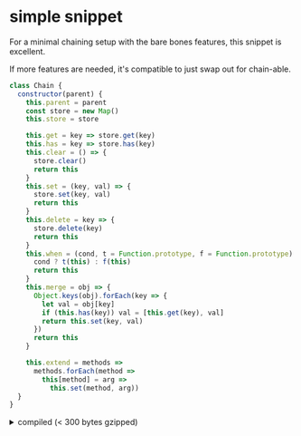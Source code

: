 # simple snippet

For a minimal chaining setup with the bare bones features, this snippet is excellent.

If more features are needed, it's compatible to just swap out for chain-able.

```js
class Chain {
  constructor(parent) {
    this.parent = parent
    const store = new Map()
    this.store = store

    this.get = key => store.get(key)
    this.has = key => store.has(key)
    this.clear = () => {
      store.clear()
      return this
    }
    this.set = (key, val) => {
      store.set(key, val)
      return this
    }
    this.delete = key => {
      store.delete(key)
      return this
    }
    this.when = (cond, t = Function.prototype, f = Function.prototype) => {
      cond ? t(this) : f(this)
      return this
    }
    this.merge = obj => {
      Object.keys(obj).forEach(key => {
        let val = obj[key]
        if (this.has(key)) val = [this.get(key), val]
        return this.set(key, val)
      })
      return this
    }

    this.extend = methods =>
      methods.forEach(method =>
        this[method] = arg =>
          this.set(method, arg))
  }
}
```

<details>
<summary>compiled (< 300 bytes gzipped)</summary>

```js
var Chain=function(f){var c=this;this.parent=f;var e=new Map;this.store=e;this.get=function(a){return e.get(a)};this.has=function(a){return e.has(a)};this.clear=function(){e.clear();return c};this.set=function(a,b){e.set(a,b);return c};this["delete"]=function(a){e["delete"](a);return c};this.when=function(a,b,d){b=void 0===b?Function.prototype:b;d=void 0===d?Function.prototype:d;condition?b(c):d(c);return c};this.merge=function(a){Object.keys(a).forEach(function(b){var d=a[b];c.has(b)&&(d=[c.get(b),
d]);return c.set(b,d)});return c};this.extend=function(a){return a.forEach(function(b){return c[b]=function(a){return c.set(b,a)}})}};
```

</details>

